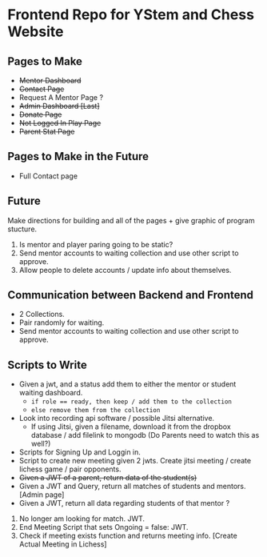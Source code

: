 # Frontend Repo for YStem and Chess Website
## Pages to Make
- ~~Mentor Dashboard~~
- ~~Contact Page~~
- Request A Mentor Page ?
- ~~Admin Dashboard [Last]~~
- ~~Donate Page~~
- ~~Not Logged In Play Page~~
- ~~Parent Stat Page~~

## Pages to Make in the Future
- Full Contact page


## Future
Make directions for building and all of the pages + give graphic of program stucture.

1. Is mentor and player paring going to be static?
2. Send mentor accounts to waiting collection and use other script to approve.
3. Allow people to delete accounts / update info about themselves.

## Communication between Backend and Frontend
- 2 Collections.
- Pair randomly for waiting.
- Send mentor accounts to waiting collection and use other script to approve.

## Scripts to Write
- Given a jwt, and a status add them to either the mentor or student waiting dashboard.
  - `if role == ready, then keep / add them to the collection`
  - `else remove them from the collection`
- Look into recording api software / possible Jitsi alternative.
  - If using Jitsi, given a filename, download it from the dropbox database / add filelink to mongodb (Do Parents need to watch this as well?)
- Scripts for Signing Up and Loggin in.
- Script to create new meeting given 2 jwts. Create jitsi meeting / create lichess game / pair opponents.
- ~~Given a JWT of a parent, return data of the student(s)~~
- Given a JWT and Query, return all matches of students and mentors. [Admin page]
- Given a JWT, return all data regarding students of that mentor ?
1. No longer am looking for match. JWT.
2. End Meeting Script that sets Ongoing = false: JWT.
3. Check if meeting exists function and returns meeting info. [Create Actual Meeting in Lichess]


